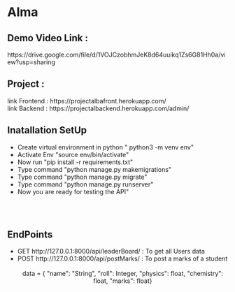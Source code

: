 # Alma

<h2>Demo Video Link : </h2>
https://drive.google.com/file/d/1VOJCzobhmJeK8d64uuikq1Zs6G81Hh0a/view?usp=sharing
<br>

<h2>Project : </h2>
 link Frontend : https://projectalbafront.herokuapp.com/
<br>
link Backend : https://projectalbackend.herokuapp.com/admin/
<br>
<h2>Inatallation SetUp</h2>
<ul>
    <li> Create virtual environment in python  " python3 -m venv env"</li>
    <li> Activate Env "source env/bin/activate"</li>
    <li> Now run "pip install -r requirements.txt"</li>
    <li> Type command "python manage.py makemigrations"</li>
    <li> Type command "python manage.py migrate"</li>
    <li> Type command "python manage.py runserver"</li>
    <li> Now you are ready for testing the API"</li>
</ul>
<br><br>

<h2>EndPoints</h2>
<ul>
    <li>GET  http://127.0.0.1:8000/api/leaderBoard/   :  To get all Users data</li>
    <li>POST http://127.0.0.1:8000/api/postMarks/   :  To post a marks of a student <br> <br>
    <center>  data =   {
        "name": "String",
        "roll": Integer,
        "physics": float,
        "chemistry": float,
        "marks": float}
     </center><br><br></li>

</ul>
